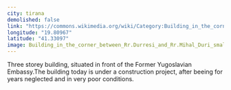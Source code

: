 ```yaml
---
city: tirana
demolished: false
link: "https://commons.wikimedia.org/wiki/Category:Building_in_the_corner_between_Rr.Durr%C3%ABsi_and_Rr.Mihal_Duri"
longitude: "19.80967"
latitude: "41.33097"
image: Building_in_the_corner_between_Rr.Durresi_and_Rr.Mihal_Duri_small.jpg
---
```

Three storey building, situated in front of the Former Yugoslavian Embassy.The building today is under a construction project, after beeing for years neglected and in very poor conditions.